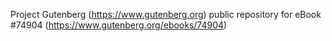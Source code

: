 Project Gutenberg (https://www.gutenberg.org) public repository for
eBook #74904 (https://www.gutenberg.org/ebooks/74904)

